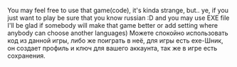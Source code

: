 You may feel free to use that game(code), it's kinda strange, but.. ye, if you just want to play be sure that you know russian :D and you may use EXE file
I'll be glad if somebody will make that game better or add setting where anybody can choose another languages)
Можете спокойно использовать код из данной игры, либо же поиграть в неё, для игры есть exe-Шник, он создает профиль и ключ для вашего аккаунта, так же в игре есть сохранения.
